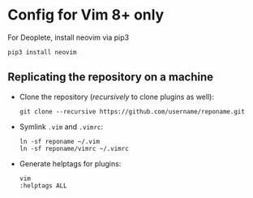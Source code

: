 # Config for Vim 8+ only

For Deoplete, install neovim via pip3

```
pip3 install neovim
```

## Replicating the repository on a machine
- Clone the repository (_recursively_ to clone plugins as well):

    ```
    git clone --recursive https://github.com/username/reponame.git
    ```

- Symlink `.vim` and `.vimrc`:

    ```
    ln -sf reponame ~/.vim
    ln -sf reponame/vimrc ~/.vimrc
    ```

- Generate helptags for plugins:
    ```
    vim
    :helptags ALL
    ```
